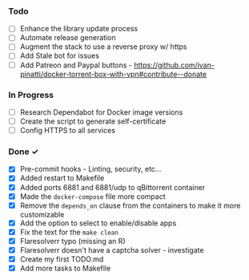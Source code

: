 ### Todo

- [ ] Enhance the library update process
- [ ] Automate release generation
- [ ] Augment the stack to use a reverse proxy w/ https
- [ ] Add Stale bot for issues
- [ ] Add Patreon and Paypal buttons - https://github.com/ivan-pinatti/docker-torrent-box-with-vpn#contribute--donate

### In Progress

- [ ] Research Dependabot for Docker image versions
- [ ] Create the script to generate self-certificate
- [ ] Config HTTPS to all services

### Done ✓

- [x] Pre-commit hooks - Linting, security, etc...
- [x] Added restart to Makefile
- [x] Added ports 6881 and 6881/udp to qBittorrent container
- [x] Made the `docker-compose` file more compact
- [x] Remove the `depends_on` clause from the containers to make it more customizable
- [x] Add the option to select to enable/disable apps
- [x] Fix the text for the `make clean`
- [x] Flaresolverr typo (missing an R)
- [x] Flaresolverr doesn't have a captcha solver - investigate
- [x] Create my first TODO.md
- [x] Add more tasks to Makefile
